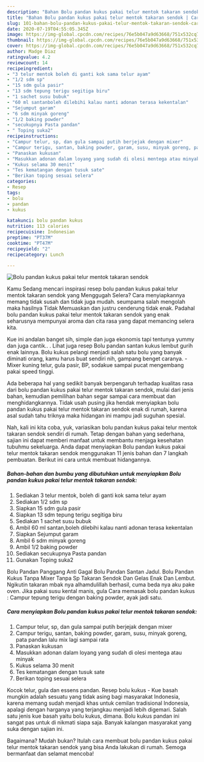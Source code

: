 ```yaml
---
description: "Bahan Bolu pandan kukus pakai telur mentok takaran sendok | Cara Buat Bolu pandan kukus pakai telur mentok takaran sendok Yang Lezat Sekali"
title: "Bahan Bolu pandan kukus pakai telur mentok takaran sendok | Cara Buat Bolu pandan kukus pakai telur mentok takaran sendok Yang Lezat Sekali"
slug: 101-bahan-bolu-pandan-kukus-pakai-telur-mentok-takaran-sendok-cara-buat-bolu-pandan-kukus-pakai-telur-mentok-takaran-sendok-yang-lezat-sekali
date: 2020-07-19T04:55:05.345Z
image: https://img-global.cpcdn.com/recipes/76e5b047a9d63668/751x532cq70/bolu-pandan-kukus-pakai-telur-mentok-takaran-sendok-foto-resep-utama.jpg
thumbnail: https://img-global.cpcdn.com/recipes/76e5b047a9d63668/751x532cq70/bolu-pandan-kukus-pakai-telur-mentok-takaran-sendok-foto-resep-utama.jpg
cover: https://img-global.cpcdn.com/recipes/76e5b047a9d63668/751x532cq70/bolu-pandan-kukus-pakai-telur-mentok-takaran-sendok-foto-resep-utama.jpg
author: Madge Diaz
ratingvalue: 4.2
reviewcount: 14
recipeingredient:
- "3 telur mentok boleh di ganti kok sama telur ayam"
- "1/2 sdm sp"
- "15 sdm gula pasir"
- "13 sdm tepung terigu segitiga biru"
- "1 sachet susu bubuk"
- "60 ml santanboleh dilebihi kalau nanti adonan terasa kekentalan"
- "Sejumput garam"
- "6 sdm minyak goreng"
- "1/2 baking powder"
- "secukupnya Pasta pandan"
- " Toping suka2"
recipeinstructions:
- "Campur telur, sp, dan gula sampai putih berjejak dengan mixer"
- "Campur terigu, santan, baking powder, garam, susu, minyak goreng, pata pandan lalu mix lagi sampai rata"
- "Panaskan kukusan"
- "Masukkan adonan dalam loyang yang sudah di olesi mentega atau minyak"
- "Kukus selama 30 menit"
- "Tes kematangan dengan tusuk sate"
- "Berikan toping sesuai selera"
categories:
- Resep
tags:
- bolu
- pandan
- kukus

katakunci: bolu pandan kukus 
nutrition: 113 calories
recipecuisine: Indonesian
preptime: "PT37M"
cooktime: "PT47M"
recipeyield: "2"
recipecategory: Lunch

---
```



![Bolu pandan kukus pakai telur mentok takaran sendok](https://img-global.cpcdn.com/recipes/76e5b047a9d63668/751x532cq70/bolu-pandan-kukus-pakai-telur-mentok-takaran-sendok-foto-resep-utama.jpg)

Kamu Sedang mencari inspirasi resep bolu pandan kukus pakai telur mentok takaran sendok yang Menggugah Selera? Cara menyiapkannya memang tidak susah dan tidak juga mudah. seumpama salah mengolah maka hasilnya Tidak Memuaskan dan justru cenderung tidak enak. Padahal bolu pandan kukus pakai telur mentok takaran sendok yang enak seharusnya mempunyai aroma dan cita rasa yang dapat memancing selera kita.

Kue ini andalan banget sih, simple dan juga ekonomis tapi tentunya yummy dan juga cantik.. . Lihat juga resep Bolu pandan santan kukus lembut gurih enak lainnya. Bolu kukus pelangi menjadi salah satu bolu yang banyak diminati orang, kamu harus buat sendiri nih, gampang benget caranya. - Mixer kuning telur, gula pasir, BP, sodakue sampai pucat mengembang pakai speed tinggi.

Ada beberapa hal yang sedikit banyak berpengaruh terhadap kualitas rasa dari bolu pandan kukus pakai telur mentok takaran sendok, mulai dari jenis bahan, kemudian pemilihan bahan segar sampai cara membuat dan menghidangkannya. Tidak usah pusing jika hendak menyiapkan bolu pandan kukus pakai telur mentok takaran sendok enak di rumah, karena asal sudah tahu triknya maka hidangan ini mampu jadi suguhan spesial.


Nah, kali ini kita coba, yuk, variasikan bolu pandan kukus pakai telur mentok takaran sendok sendiri di rumah. Tetap dengan bahan yang sederhana, sajian ini dapat memberi manfaat untuk membantu menjaga kesehatan tubuhmu sekeluarga. Anda dapat menyiapkan Bolu pandan kukus pakai telur mentok takaran sendok menggunakan 11 jenis bahan dan 7 langkah pembuatan. Berikut ini cara untuk membuat hidangannya.

<!--inarticleads1-->

##### Bahan-bahan dan bumbu yang dibutuhkan untuk menyiapkan Bolu pandan kukus pakai telur mentok takaran sendok:

1. Sediakan 3 telur mentok, boleh di ganti kok sama telur ayam
1. Sediakan 1/2 sdm sp
1. Siapkan 15 sdm gula pasir
1. Siapkan 13 sdm tepung terigu segitiga biru
1. Sediakan 1 sachet susu bubuk
1. Ambil 60 ml santan,boleh dilebihi kalau nanti adonan terasa kekentalan
1. Siapkan Sejumput garam
1. Ambil 6 sdm minyak goreng
1. Ambil 1/2 baking powder
1. Sediakan secukupnya Pasta pandan
1. Gunakan  Toping suka2


Bolu Pandan Panggang Anti Gagal Bolu Pandan Santan Jadul. Bolu Pandan Kukus Tanpa Mixer Tanpa Sp Takaran Sendok Dan Gelas Enak Dan Lembut. Ngikutin takaran mbak nya alhamdulillah berhasil, cuma beda nya aku pake oven. Jika pakai susu kental manis, gula Cara memasak bolu pandan kukus : Campur tepung terigu dengan baking powder, ayak jadi satu. 

<!--inarticleads2-->

##### Cara menyiapkan Bolu pandan kukus pakai telur mentok takaran sendok:

1. Campur telur, sp, dan gula sampai putih berjejak dengan mixer
1. Campur terigu, santan, baking powder, garam, susu, minyak goreng, pata pandan lalu mix lagi sampai rata
1. Panaskan kukusan
1. Masukkan adonan dalam loyang yang sudah di olesi mentega atau minyak
1. Kukus selama 30 menit
1. Tes kematangan dengan tusuk sate
1. Berikan toping sesuai selera


Kocok telur, gula dan essens pandan. Resep bolu kukus - Kue basah mungkin adalah sesuatu yang tidak asing bagi masyarakat Indonesia, karena memang sudah menjadi khas untuk cemilan tradisional Indonesia, apalagi dengan harganya yang terjangkau menjadi lebih digemari. Salah satu jenis kue basah yaitu bolu kukus, dimana. Bolu kukus pandan ini sangat pas untuk di nikmati siapa saja. Banyak kalangan masyarakat yang suka dengan sajian ini. 

Bagaimana? Mudah bukan? Itulah cara membuat bolu pandan kukus pakai telur mentok takaran sendok yang bisa Anda lakukan di rumah. Semoga bermanfaat dan selamat mencoba!
